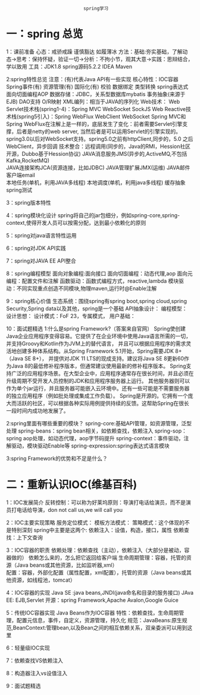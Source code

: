                                  spring学习
# 一：spring 总览
1：课前准备
  心态：戒骄戒躁  谨慎豁达  如履薄冰
  方法：基础:夯实基础，了解动态->思考：保持怀疑，验证一切->分析：不拘小节，观其大意->实践：思辩结合，学以致用
  工具：JDK1.8  spring源码5.2.2  IDEA   Maven

2:spring特性总览
  注意：(有)代表Java API有一些实现
   核心特性：IOC容器  Spring事件(有)  资源管理(有)  国际化(有)  校验 数据绑定  类型转换   spring表达式   面向切面编程AOP 
   数据存储：JDBC，关系型数据库mybatis   事务抽象(来源于EJB)   DAO支持   O/R映射    XML编列：相当于JAVA的序列化
   Web技术：
            Web Servlet技术栈(spring1-4)：Spring MVC    WebSocket   SockJS
            Web Reactive技术栈(spring5引入)：Spring WebFlux   WebClient   WebSocket 
       Spring MVC和Spring WebFlux在注解上是一样的，底层发生了变化：前者需要Servlet引擎支撑，后者是netty的web server,
       当然后者是可以运用Servlet的引擎实现的。spring3.0以后对WebSocket支持。spring5.0之前有httpClient,同步的，5.0
       之后WebClient，异步回调
  技术整合：远程调用(同步的，Java的RMI，Hession社区开源，Dubbo基于Hession协议)  JAVA消息服务JMS(异步的,ActiveMQ,不包括Kafka,RocketMQ)   
          JAVA连接架构JCA(资源连接，比如JDBC)    JAVA管理扩展JMX(运维)    JAVA邮件客户端email   
          本地任务(单机，利用JAVA多线程)     本地调度(单机，利用java多线程)    缓存抽象   spring测试

3：spring版本特性

4：spring模块化设计
  spring将自己的jar包细分，例如spring-core,spring-context,使得开发人员可以按需分配，达到最小依赖化的原则

5：spring对java语言特性运用

6：spring对JDK API实践

7：spring对JAVA EE API整合

8：spring编程模型
面向对象编程:面向接口
面向切面编程：动态代理,aop
面向元编程：配置文件和注解
函数驱动：函数式编程方式，reactive,lambda
模块驱动：不同实现重点创造不同模块,物理maven,运行时@Enable注解

9：spring核心价值
生态系统：围绕spring有spring boot,spring cloud,spring Security,Spring data以及其他，spring是一个基础
API抽象设计：
编程模型：
设计思想：
设计模式：FoF 23，专属模式，
用户基础：

10：面试题精选
1:什么是spring Framework?（答案来自官网）
Spring使创建Java企业应用程序变得容易。它提供了在企业环境中使用Java语言所需的一切，并支持Groovy和Kotlin作为JVM上的替代语言，
并且可以根据应用程序的需求灵活地创建多种体系结构。从Spring Framework 5.1开始，Spring需要JDK 8+（Java SE 8+），
并提供对JDK 11 LTS的现成支持。建议将Java SE 8更新60作为Java 8的最低修补程序版本，但通常建议使用最新的修补程序版本。
Spring支持广泛的应用程序场景。在大型企业中，应用程序通常存在很长时间，并且必须在升级周期不受开发人员控制的JDK和应用程序服务器上运行。
其他服务器则可以作为单个jar运行，并且服务器可能嵌入云环境中。还有一些可能是不需要服务器的独立应用程序（例如批处理或集成工作负载）。
Spring是开源的。它拥有一个庞大而活跃的社区，可以根据各种实际用例提供持续的反馈。这帮助Spring在很长一段时间内成功地发展了。

2:spring里面有哪些重要的模块？
spring-core:基础API管理，如资源管理，泛型处理
spring-beans：spring bean相关，如依赖查找，依赖注入
spring-sop：spring aop处理，如动态代理，aop字节码提升
spring-context：事件驱动，注解驱动，模块驱动Enable等
spring-expression:spring表达式语言模块

3:spring Framework的优势和不足是什么？


# 二：重新认识IOC(维基百科)
1：IOC发展简介
  反转控制：可以称为好莱坞原则：导演打电话给演员，而不是演员打电话给导演，don not call us,we will call you

2：IOC主要实现策略
  服务定位模式：
  模板方法模式：
  策略模式：这个体现的不是特别深刻
  spring中主要是这两个:
  依赖注入：设值，构造，接口，属性
  依赖查找：上下文查询

3：IOC容器的职责
  依赖处理：依赖查找（主动），依赖注入（大部分是被动，容器做的）   依赖怎么来的，怎么把它返回给客户端
  生命周期管理：容器，托管的资源（Java beans或其他资源，比如监听器,xml）        
  配置：容器，外部化配置（属性配置，xml配置），托管的资源（Java beans或其他资源，如线程池，tomcat）

4：IOC容器的实现
  Java SE :java beans,JNDI(java命名和目录的服务接口) 
  JAva EE: EJB,Servlet
  开源：spring Framework,Apache Avalon,Google Guice

5：传统IOC容器实现
  Java Beans作为IOC容器
  特性：依赖查找，生命周期管理，配置元信息，事件，自定义，资源管理，持久化 
  规范：JavaBeans:原生规范,BeanContext:管理bean,以及Bean之间的相互依赖关系，双亲委派可以用到这里

6：轻量级IOC实现

7：依赖查找VS依赖注入

8：构造器注入vs设值注入

9：面试题精选

